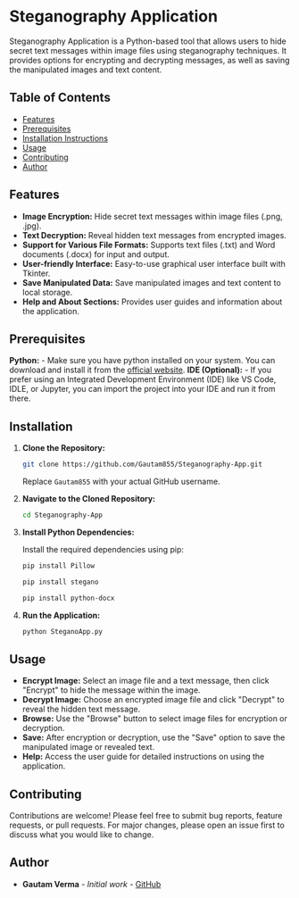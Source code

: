 # Steganography Application

Steganography Application is a Python-based tool that allows users to hide secret text messages within image files using steganography techniques. It provides options for encrypting and decrypting messages, as well as saving the manipulated images and text content.



## Table of Contents

- [Features](#Features)
- [Prerequisites](#Prerequisites)
- [Installation Instructions](#Installation)
- [Usage](#Usage)
- [Contributing](#Contributing)
- [Author](#Author)


  
## Features

- **Image Encryption:** Hide secret text messages within image files (.png, .jpg).
- **Text Decryption:** Reveal hidden text messages from encrypted images.
- **Support for Various File Formats:** Supports text files (.txt) and Word documents (.docx) for input and output.
- **User-friendly Interface:** Easy-to-use graphical user interface built with Tkinter.
- **Save Manipulated Data:** Save manipulated images and text content to local storage.
- **Help and About Sections:** Provides user guides and information about the application.



## Prerequisites

  **Python:**
    - Make sure you have python installed on your system. You can download and install it from the [official website](https://www.python.org/downloads/).
  **IDE (Optional):**
    - If you prefer using an Integrated Development Environment (IDE) like VS Code, IDLE, or Jupyter, you can import the project into your IDE and run it from there.



## Installation

1. **Clone the Repository:**

    ```bash
    git clone https://github.com/Gautam855/Steganography-App.git
    ```

    Replace `Gautam855` with your actual GitHub username.

2. **Navigate to the Cloned Repository:**

    ```bash
    cd Steganography-App
    ```

3. **Install Python Dependencies:**

    Install the required dependencies using pip:

    ```bash
    pip install Pillow
    ```
     ```bash
    pip install stegano
    ```
      ```bash
    pip install python-docx
      ```

4. **Run the Application:**

    ```bash
    python SteganoApp.py
    ```



## Usage

- **Encrypt Image:** Select an image file and a text message, then click "Encrypt" to hide the message within the image.
- **Decrypt Image:** Choose an encrypted image file and click "Decrypt" to reveal the hidden text message.
- **Browse:** Use the "Browse" button to select image files for encryption or decryption.
- **Save:** After encryption or decryption, use the "Save" option to save the manipulated image or revealed text.
- **Help:** Access the user guide for detailed instructions on using the application.

  

## Contributing

Contributions are welcome! Please feel free to submit bug reports, feature requests, or pull requests. For major changes, please open an issue first to discuss what you would like to change.



## Author

- **Gautam Verma** - _Initial work_ - [GitHub](https://github.com/Gautam855)


